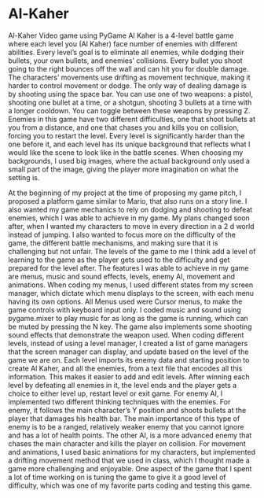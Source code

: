 # Al-Kaher
Al-Kaher Video game using PyGame
Al Kaher is a 4-level battle game where each level you (Al Kaher) face number of enemies with different abilities. Every level’s goal is to eliminate all enemies,
while dodging their bullets, your own bullets, and enemies’ collisions. Every bullet you shoot going to the right bounces off the wall and can hit you for double 
damage. The characters’ movements use drifting as movement technique, making it harder to control movement or dodge. The only way of dealing damage is by shooting
using the space bar. You can use one of two weapons: a pistol, shooting one bullet at a time, or a shotgun, shooting 3 bullets at a time with a longer cooldown. 
You can toggle between these weapons by pressing Z. Enemies in this game have two different difficulties, one that shoot bullets at you from a distance, and one 
that chases you and kills you on collision, forcing you to restart the level. Every level is significantly harder than the one before it, and each level has its 
unique background that reflects what I would like the scene to look like in the battle scenes. 
When choosing my backgrounds, I used big images, where the actual background only used a small part of the image, giving the player more imagination on what the 
setting is. 

At the beginning of my project at the time of proposing my game pitch, I proposed a platform game similar to Mario, that also runs on a story line. I also wanted
my game mechanics to rely on dodging and shooting to defeat enemies, which I was able to achieve in my game. My plans changed soon after, when I wanted my characters
to move in every direction in a 2 d world instead of jumping. I also wanted to focus more on the difficulty of the game, the different battle mechanisms, and making 
sure that it is challenging but not unfair. The levels of the game to me I think add a level of learning to the game as the player gets used to the difficulty and get
prepared for the level after.
The features I was able to achieve in my game are menus, music and sound effects, levels, enemy AI, movement and animations.
When coding my menus, I used different states from my screen manager, which dictate which menu displays to the screen, with each menu having its own options.
All Menus used were Cursor menus, to make the game controls with keyboard input only. I coded music and sound using pygame.mixer to play music for as long as the game
is running, which can be muted by pressing the N key. The game also implements some shooting sound effects that demonstrate the weapon used. 
When coding different levels, instead of using a level manager, I created a list of game managers that the screen manager can display, and update based on the level of 
the game we are on. Each level imports its enemy data and starting position to create Al Kaher, and all the enemies, from a text file that encodes all this information.
This makes it easier to add and edit levels. After winning each level by defeating all enemies in it, the level ends and the player gets a choice to either level up, 
restart level or exit game. 
For enemy AI, I implemented two different thinking techniques with the enemies. For enemy, it follows the main character’s Y position and shoots bullets at the player 
that damages his health bar. The main importance of this type of enemy is to be a ranged, relatively weaker enemy that you cannot ignore and has a lot of health points.
The other AI, is  a more advanced enemy that chases the main character and kills the player on collision. 
For movement and animations, I used basic animations for my characters, but implemented a drifting movement method that we used in class, which I thought made a game
more challenging and enjoyable.
One aspect of the game that I spent a lot of time working on is tuning the game to give it a good level of difficulty, which was one of my favorite parts coding and 
testing this game. 

